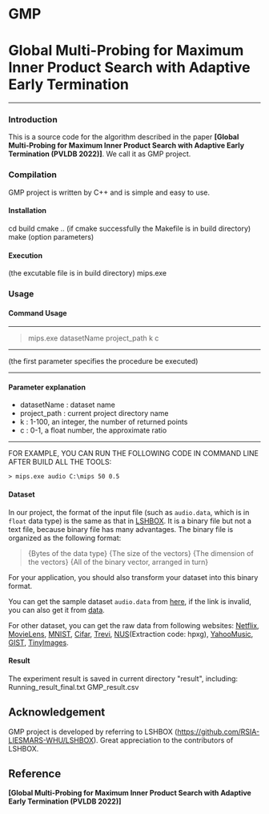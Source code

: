GMP
==========
# Global Multi-Probing for Maximum Inner Product Search with Adaptive Early Termination
-----------------------------------------------------------------------------------------------------------------
### Introduction
This is a source code for the algorithm described in the paper **[Global Multi-Probing for Maximum Inner Product Search with Adaptive Early Termination (PVLDB 2022)]**. We call it as GMP project. 

### Compilation

GMP project is written by C++ and is simple and easy to use. 

#### Installation

cd build
cmake ..
(if cmake successfully the Makefile is in build directory)
make (option parameters)

#### Execution

(the excutable file is in build directory)
mips.exe

### Usage
#### Command Usage

-------------------------------------------------------------------
> mips.exe datasetName project_path k c
------------------------------------------------------------------- 
(the first parameter specifies the procedure be executed)

------------------------------------------------------------------- 
#### Parameter explanation

- datasetName  : dataset name
- project_path : current project directory name
- k            : 1-100, an integer, the number of returned points
- c            : 0-1, a float number, the approximate ratio
-------------------------------------------------------------------

FOR EXAMPLE, YOU CAN RUN THE FOLLOWING CODE IN COMMAND LINE AFTER BUILD ALL THE TOOLS:

```
> mips.exe audio C:\mips 50 0.5
```
#### Dataset

In our project, the format of the input file (such as `audio.data`, which is in `float` data type) is the same as that in [LSHBOX](https://github.com/RSIA-LIESMARS-WHU/LSHBOX). It is a binary file but not a text file, because binary file has many advantages. The binary file is organized as the following format:

>{Bytes of the data type} {The size of the vectors} {The dimension of the vectors} {All of the binary vector, arranged in turn}

For your application, you should also transform your dataset into this binary format.

You can get the sample dataset `audio.data` from [here](http://www.cs.princeton.edu/cass/audio.tar.gz), if the link is invalid, you can also get it from [data](https://github.com/RSIA-LIESMARS-WHU/LSHBOX-sample-data).

For other dataset, you can get the raw data from following websites: [Netflix](https://academictorrents.com/details/9b13183dc4d60676b773c9e2cd6de5e5542cee9a), [MovieLens](https://grouplens.org/datasets/movielens/), [MNIST](http://yann.lecun.com/exdb/mnist/index.html), [Cifar](http://www.cs.toronto.edu/~kriz/cifar.html), [Trevi](http://phototour.cs.washington.edu/patches/default.htm), [NUS](https://pan.baidu.com/share/init?surl=kVKfXFx)(Extraction code: hpxg), [YahooMusic](https://webscope.sandbox.yahoo.com/catalog.php?datatype=r), [GIST](http://corpus-texmex.irisa.fr/), [TinyImages](https://hyper.ai/tracker/download?torrent=6552).


#### Result
The experiment result is saved in current directory "result", including:
Running_result_final.txt
GMP_result.csv


## Acknowledgement
GMP project is developed by referring to LSHBOX (https://github.com/RSIA-LIESMARS-WHU/LSHBOX). Great appreciation to the contributors of LSHBOX. 

## Reference 
**[Global Multi-Probing for Maximum Inner Product Search with Adaptive Early Termination (PVLDB 2022)]**

